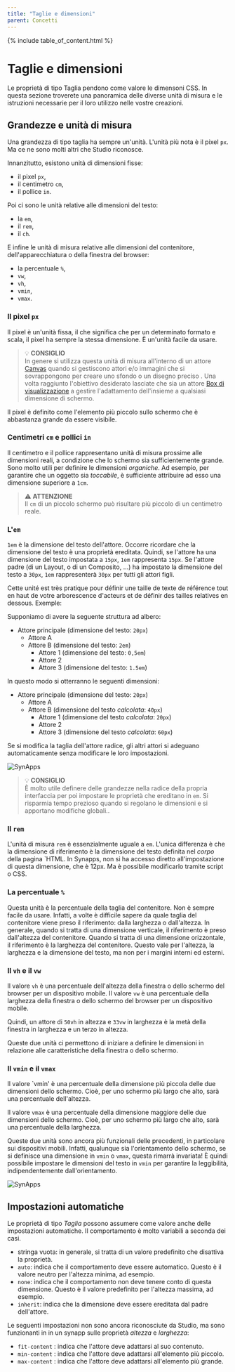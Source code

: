 ```yaml
---
title: "Taglie e dimensioni"
parent: Concetti
---
```


{% include table_of_content.html %}

# Taglie e dimensioni

Le proprietà di tipo Taglia pendono come valore le dimensoni CSS. In questa sezione troverete una panoramica delle diverse unità di misura e le istruzioni necessarie per il loro utilizzo nelle vostre creazioni.

## Grandezze e unità di misura

Una grandezza di tipo taglia ha sempre un'unità. L'unità più nota è il pixel `px`. Ma ce ne sono molti altri che Studio riconosce.

Innanzitutto, esistono unità di dimensioni fisse:
- il pixel `px`,
- il centimetro `cm`,
- il pollice `in`.

Poi ci sono le unità relative alle dimensioni del testo:
- la `em`,
- il `rem`,
- il `ch`.

E infine le unità di misura relative alle dimensioni del contenitore, dell'apparecchiatura o della finestra del browser:
- la percentuale `%`,
- `vw`,
- `vh`,
- `vmin`,
- `vmax`.

### Il pixel `px`

Il pixel è un'unità fissa, il che significa che per un determinato formato e scala, il pixel ha sempre la stessa dimensione. È un'unità facile da usare.

> 💡 **CONSIGLIO**<br>
> In genere si utilizza questa unità di misura all'interno di un attore [Canvas](./actor-types/layout-canvas.md) quando si gestiscono attori e/o immagini che si sovrappongono per creare uno sfondo o un disegno preciso . Una volta raggiunto l'obiettivo desiderato lasciate che sia un attore [Box di visualizzazione](./actor-types/layout-view-box.md) a gestire l'adattamento dell'insieme a qualsiasi dimensione di schermo.

Il pixel è definito come l'elemento più piccolo sullo schermo che è abbastanza grande da essere visibile.

### Centimetri `cm` e pollici `in`

Il centimetro e il pollice rappresentano unità di misura prossime alle dimensioni reali, a condizione che lo schermo sia sufficientemente grande.
Sono molto utili per definire le dimensioni *organiche*. Ad esempio, per garantire che un oggetto sia *toccabile*, è sufficiente attribuire ad esso una dimensione superiore a `1cm`.

> ⚠️ **ATTENZIONE**<br>
> Il `cm` di un piccolo schermo può risultare più piccolo di un centimetro reale.


### L'`em`

`1em` è la dimensione del testo dell'attore. Occorre ricordare che la dimensione del testo è una proprietà ereditata.
Quindi, se l'attore ha una dimensione del testo impostata a `15px`, `1em` rappresenta `15px`.
Se l'attore padre (di un Layout, o di un Composito, ...) ha impostato la dimensione del testo a `30px`, `1em` rappresenterà `30px` per tutti gli attori figli.

Cette unité est très pratique pour définir une taille de texte de référence tout en haut de votre arborescence d'acteurs et de définir des tailles relatives en dessous.
Exemple:

Supponiamo di avere la seguente struttura ad albero:
- Attore principale (dimensione del testo: `20px`)
  - Attore A
  - Attore B (dimensione del testo: `2em`)
    - Attore 1 (dimensione del testo: `0,5em`)
    - Attore 2
    - Attore 3 (dimensione del testo: `1.5em`)

In questo modo si otterranno le seguenti dimensioni:
- Attore principale (dimensione del testo: `20px`)
  - Attore A
  - Attore B (dimensione del testo *calcolata*: `40px`)
    - Attore 1 (dimensione del testo *calcolata*: `20px`)
    - Attore 2
    - Attore 3 (dimensione del testo *calcolata*: `60px`)

Se si modifica la taglia dell'attore radice, gli altri attori si adeguano automaticamente senza modificare le loro impostazioni.

![SynApps](../assets/concepts/sizes/sample-em.gif)


> 💡 **CONSIGLIO**<br>
> È molto utile definere delle grandezze nella radice della propria interfaccia per poi impostare le proprietà che ereditano in `em`. Si risparmia tempo prezioso quando si regolano le dimensioni e si apportano modifiche globali..

### Il `rem`

L'unità di misura `rem` è essenzialmente uguale a `em`. L'unica differenza è che la dimensione di riferimento è la dimensione del testo definita nel *corpo* della pagina `HTML. In Synapps, non si ha accesso diretto all'impostazione di questa dimensione, che è 12px. Ma è possibile modificarlo tramite script o CSS.

### La percentuale `%`

Questa unità è la percentuale della taglia del contenitore. Non è sempre facile da usare. Infatti, a volte è difficile sapere da quale taglia del contenitore viene preso il riferimento: dalla larghezza o dall'altezza. In generale, quando si tratta di una dimensione verticale, il riferimento è preso dall'altezza del contenitore. Quando si tratta di una dimensione orizzontale, il riferimento è la larghezza del contenitore. Questo vale per l'altezza, la larghezza e la dimensione del testo, ma non per i margini interni ed esterni.

### Il `vh` e il `vw`

Il valore `vh` è una percentuale dell'altezza della finestra o dello schermo del browser per un dispositivo mobile.
Il valore `vw` è una percentuale della larghezza della finestra o dello schermo del browser per un dispositivo mobile.

Quindi, un attore di `50vh` in altezza e `33vw` in larghezza è la metà della finestra in larghezza e un terzo in altezza.

Queste due unità ci permettono di iniziare a definire le dimensioni in relazione alle caratteristiche della finestra o dello schermo.

### Il `vmin` e il `vmax`

Il valore `vmin' è una percentuale della dimensione più piccola delle due dimensioni dello schermo. Cioè, per uno schermo più largo che alto, sarà una percentuale dell'altezza.

Il valore `vmax` è una percentuale della dimensione maggiore delle due dimensioni dello schermo. Cioè, per uno schermo più largo che alto, sarà una percentuale della larghezza.

Queste due unità sono ancora più funzionali delle precedenti, in particolare sui dispositivi mobili. Infatti, qualunque sia l'orientamento dello schermo, se si definisce una dimensione in `vmin` o `vmax`, questa rimarrà invariata!
È quindi possibile impostare le dimensioni del testo in `vmin` per garantire la leggibilità, indipendentemente dall'orientamento.

![SynApps](../assets/concepts/sizes/sample-vmin.gif)

## Impostazioni automatiche

Le proprietà di tipo *Taglia* possono assumere come valore anche delle impostazioni automatiche. Il comportamento è molto variabili a seconda dei casi.

- stringa vuota: in generale, si tratta di un valore predefinito che disattiva la proprietà.
- `auto`: indica che il comportamento deve essere automatico. Questo è il valore neutro per l'altezza minima, ad esempio.
- `none`: indica che il comportamento non deve tenere conto di questa dimensione. Questo è il valore predefinito per l'altezza massima, ad esempio.
- `inherit`: indica che la dimensione deve essere ereditata dal padre dell'attore.

Le seguenti impostazioni non sono ancora riconosciute da Studio, ma sono funzionanti in in un synapp sulle proprietà *altezza* e *larghezza*:

- `fit-content` : indica che l'attore deve adattarsi al suo contenuto.
- `min-content` : indica che l'attore deve adattarsi all'elemento più piccolo.
- `max-content` : indica che l'attore deve adattarsi all'elemento più grande.
